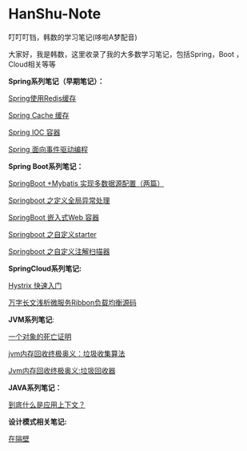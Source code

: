 # HanShu-Note
叮叮叮铛，韩数的学习笔记(哆啦A梦配音)

大家好，我是韩数，这里收录了我的大多数学习笔记，包括Spring，Boot ，Cloud相关等等



**Spring系列笔记（早期笔记）：**

[Spring使用Redis缓存](https://github.com/hanshuaikang/HanShu-Note/blob/master/Spring/Cache/Spring%E4%BD%BF%E7%94%A8Redis.pdf)

[Spring Cache 缓存](https://github.com/hanshuaikang/HanShu-Note/blob/master/Spring/Cache/%E6%B5%85%E6%9E%90SpringCache%E7%BC%93%E5%AD%98.pdf)

[Spring IOC 容器](https://github.com/hanshuaikang/HanShu-Note/blob/master/Spring/IOC/%E6%B5%85%E6%9E%90SpringIOC%E5%AE%B9%E5%99%A8.pdf)

[Spring 面向事件驱动编程](https://github.com/hanshuaikang/HanShu-Note/blob/master/Spring/%E4%BA%8B%E4%BB%B6%E9%A9%B1%E5%8A%A8%E7%BC%96%E7%A8%8B/Spring%20%E4%BA%8B%E4%BB%B6%E9%A9%B1%E5%8A%A8%E7%BC%96%E7%A8%8B.md)

**Spring Boot系列笔记：**

[SpringBoot +Mybatis 实现多数据源配置（两篇）](https://github.com/hanshuaikang/HanShu-Note/tree/master/SpringBoot/mybatis%E5%A4%9A%E6%95%B0%E6%8D%AE%E6%BA%90%E9%85%8D%E7%BD%AE)

[Springboot 之定义全局异常处理](https://github.com/hanshuaikang/HanShu-Note/tree/master/SpringBoot/%E5%85%A8%E5%B1%80%E5%BC%82%E5%B8%B8%E5%A4%84%E7%90%86)

[SpringBoot 嵌入式Web 容器](https://github.com/hanshuaikang/HanShu-Note/tree/master/SpringBoot/%E5%B5%8C%E5%85%A5%E5%BC%8Fweb%E5%AE%B9%E5%99%A8)

[Springboot 之自定义starter](https://github.com/hanshuaikang/HanShu-Note/tree/master/SpringBoot/%E8%87%AA%E5%AE%9A%E4%B9%89starter)

[Springboot 之自定义注解扫描器](https://github.com/hanshuaikang/HanShu-Note/blob/master/SpringBoot/%E8%87%AA%E5%AE%9A%E4%B9%89%E6%B3%A8%E8%A7%A3%E6%89%AB%E6%8F%8F%E5%99%A8/Spring%20Boot%E4%B9%8B%E5%AE%9A%E4%B9%89%E6%B3%A8%E8%A7%A3%E6%89%AB%E6%8F%8F%E5%99%A8.md)



**SpringCloud系列笔记:**

[Hystrix 快速入门](https://github.com/hanshuaikang/HanShu-Note/tree/master/SpringCloud/Hystrix)

[万字长文浅析微服务Ribbon负载均衡源码](https://github.com/hanshuaikang/HanShu-Note/tree/master/SpringCloud/Ribbon)



**JVM系列笔记**:

[一个对象的死亡证明](https://github.com/hanshuaikang/HanShu-Note/blob/master/Jvm/%E4%B8%80%E4%B8%AAJava%E5%AF%B9%E8%B1%A1%E7%9A%84%E6%AD%BB%E4%BA%A1%E8%AF%81%E6%98%8E.md)

[jvm内存回收终极奥义：垃圾收集算法](https://github.com/hanshuaikang/HanShu-Note/blob/master/Jvm/jvm%E5%86%85%E5%AD%98%E5%9B%9E%E6%94%B6%E7%BB%88%E6%9E%81%E5%A5%A5%E4%B9%89%EF%BC%9A%E5%9E%83%E5%9C%BE%E6%94%B6%E9%9B%86%E7%AE%97%E6%B3%95.md)

[Jvm内存回收终极奥义:垃圾回收器](https://github.com/hanshuaikang/HanShu-Note/blob/master/Jvm/Jvm%E5%86%85%E5%AD%98%E5%9B%9E%E6%94%B6%E7%BB%88%E6%9E%81%E5%A5%A5%E4%B9%89%E5%9E%83%E5%9C%BE%E6%94%B6%E9%9B%86%E5%99%A8.md)



**JAVA系列笔记：**

[到底什么是应用上下文？](https://github.com/hanshuaikang/HanShu-Note/blob/master/java/%E5%88%B0%E5%BA%95%E4%BB%80%E4%B9%88%E6%98%AF%E5%BA%94%E7%94%A8%E4%B8%8A%E4%B8%8B%E6%96%87%EF%BC%9F.md)



**设计模式相关笔记:**

[在隔壁](https://github.com/hanshuaikang/design-pattern-java)